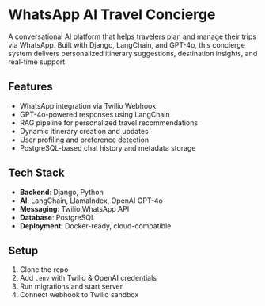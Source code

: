 # WhatsApp AI Travel Concierge

A conversational AI platform that helps travelers plan and manage their trips via WhatsApp. Built with Django, LangChain, and GPT-4o, this concierge system delivers personalized itinerary suggestions, destination insights, and real-time support.

## Features

- WhatsApp integration via Twilio Webhook
- GPT-4o-powered responses using LangChain
- RAG pipeline for personalized travel recommendations
- Dynamic itinerary creation and updates
- User profiling and preference detection
- PostgreSQL-based chat history and metadata storage

## Tech Stack

- **Backend**: Django, Python
- **AI**: LangChain, LlamaIndex, OpenAI GPT-4o
- **Messaging**: Twilio WhatsApp API
- **Database**: PostgreSQL
- **Deployment**: Docker-ready, cloud-compatible

## Setup

1. Clone the repo  
2. Add `.env` with Twilio & OpenAI credentials  
3. Run migrations and start server  
4. Connect webhook to Twilio sandbox


